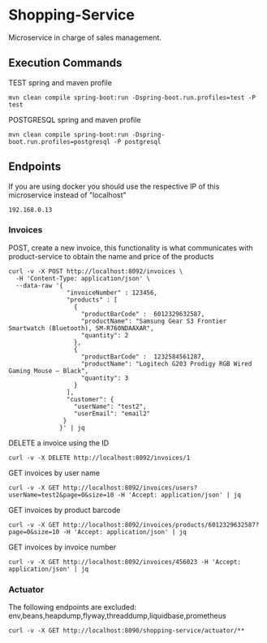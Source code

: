 # Shopping-Service

Microservice in charge of sales management.

## Execution Commands

TEST spring and maven profile

    mvn clean compile spring-boot:run -Dspring-boot.run.profiles=test -P test

POSTGRESQL spring and maven profile

    mvn clean compile spring-boot:run -Dspring-boot.run.profiles=postgresql -P postgresql

## Endpoints

If you are using docker you should use the respective IP of this microservice instead of "localhost"

    192.168.0.13

### Invoices

POST, create a new invoice, this functionality is what communicates with product-service to obtain the name and price of the products

    curl -v -X POST http://localhost:8092/invoices \
      -H 'Content-Type: application/json' \
      --data-raw '{
                    "invoiceNumber" : 123456,
                    "products" : [
                      {
                        "productBarCode" :  6012329632587,
                        "productName": "Samsung Gear S3 Frontier Smartwatch (Bluetooth), SM-R760NDAAXAR",
                        "quantity": 2
                      },
                      {
                        "productBarCode" :  1232584561287,
                        "productName": "Logitech G203 Prodigy RGB Wired Gaming Mouse – Black",
                        "quantity": 3
                      }
                    ],
                    "customer": {
                      "userName": "test2",
                      "userEmail": "email2"
                   }
                  }' | jq

DELETE a invoice using the ID

    curl -v -X DELETE http://localhost:8092/invoices/1

GET invoices by user name

    curl -v -X GET http://localhost:8092/invoices/users?userName=test2&page=0&size=10 -H 'Accept: application/json' | jq

GET invoices by product barcode

    curl -v -X GET http://localhost:8092/invoices/products/6012329632587?page=0&size=10 -H 'Accept: application/json' | jq

GET invoices by invoice number

    curl -v -X GET http://localhost:8092/invoices/456023 -H 'Accept: application/json' | jq

### Actuator

The following endpoints are excluded: env,beans,heapdump,flyway,threaddump,liquidbase,prometheus

    curl -v -X GET http://localhost:8090/shopping-service/actuator/**
